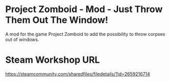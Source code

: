 # Project Zomboid - Mod - Just Throw Them Out The Window!
A mod for the game Project Zomboid to add the possibility to throw corpses out of windows.

# Steam Workshop URL
https://steamcommunity.com/sharedfiles/filedetails/?id=2659216714
